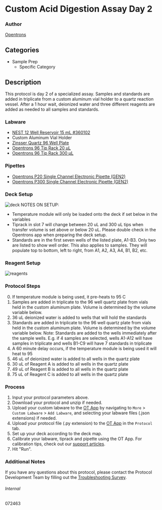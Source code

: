 # Custom Acid Digestion Assay Day 2


### Author
[Opentrons](https://opentrons.com/)


## Categories
* Sample Prep
	* Specific Category


## Description
This protocol is day 2 of a specialized assay. Samples and standards are added in triplicate from a custom aluminum
vial holder to a quartz reaction vessel. After a 1 hour wait, deionized water and three different reagents are added as needed to all samples and standards.


### Labware
* [NEST 12 Well Reservoir 15 mL #360102](http://www.cell-nest.com/page94?_l=en&product_id=102)
* Custom Aluminum Vial Holder
* [Zinsser Quartz 96 Well Plate](https://www.zinsserna.com/reactor_plates.htm)
* [Opentrons 96 Tip Rack 20 µL](https://shop.opentrons.com/collections/opentrons-tips/products/opentrons-10ul-tips)
* [Opentrons 96 Tip Rack 300 µL](https://shop.opentrons.com/collections/opentrons-tips/products/opentrons-300ul-tips)


### Pipettes
* [Opentrons P20 Single Channel Electronic Pipette (GEN2)](https://shop.opentrons.com/single-channel-electronic-pipette-p20/)
* [Opentrons P300 Single Channel Electronic Pipette (GEN2)](https://shop.opentrons.com/single-channel-electronic-pipette-p20/)


### Deck Setup
![deck](https://opentrons-protocol-library-website.s3.amazonaws.com/custom-README-images/072463/deck.png)
NOTES ON SETUP:
* Temperature module will only be loaded onto the deck if set below in the variables
* Tiprack in slot 7 will change between 20 uL and 300 uL tips when transfer volume is set above or below 20 uL. Please double check in the Opentrons app when preparing the deck setup.
* Standards are in the first seven wells of the listed plate, A1-B3. Only two are listed to show well order. This also applies to samples. They will populate top to bottom, left to right, from A1, A2, A3, A4, B1, B2, etc.


### Reagent Setup
![reagents](https://opentrons-protocol-library-website.s3.amazonaws.com/custom-README-images/072463/reagents.png)


### Protocol Steps
0. If temperature module is being used, it pre-heats to 95 C
1. Samples are added in triplicate to the 96 well quartz plate from vials held in the custom aluminum plate. Volume is
determined by the volume variable below.
2. 36 uL deionized water is added to wells that will hold the standards
3. Standards are added in triplicate to the 96 well quartz plate from vials held in the custom aluminum plate. Volume is determined by the volume variable below.
Note: Standards are added to the wells immediately after the sample wells. E.g. if 4 samples are selected, wells A1-A12
will have samples in triplicate and wells B1-C9 will have 7 standards in triplicate
4. A 60 minute delay occurs, if the temperature module is being used it will heat to 95
5. 46 uL of deionized water is added to all wells in the quartz plate
6. 30 uL of Reagent A is added to all wells in the quartz plate
7. 49 uL of Reagent B is added to all wells in the quartz plate
8. 75 uL of Reagent C is added to all wells in the quartz plate


### Process
1. Input your protocol parameters above.
2. Download your protocol and unzip if needed.
3. Upload your custom labware to the [OT App](https://opentrons.com/ot-app) by navigating to `More` > `Custom Labware` > `Add Labware`, and selecting your labware files (.json extensions) if needed.
4. Upload your protocol file (.py extension) to the [OT App](https://opentrons.com/ot-app) in the `Protocol` tab.
5. Set up your deck according to the deck map.
6. Calibrate your labware, tiprack and pipette using the OT App. For calibration tips, check out our [support articles](https://support.opentrons.com/en/collections/1559720-guide-for-getting-started-with-the-ot-2).
7. Hit "Run".


### Additional Notes
If you have any questions about this protocol, please contact the Protocol Development Team by filling out the [Troubleshooting Survey](https://protocol-troubleshooting.paperform.co/).


###### Internal
072463
